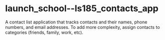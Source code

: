# launch_school--ls185_contacts_app

A contact list application that tracks contacts and their names, phone numbers, and email addresses. To add more complexity, assign contacts to categories (friends, family, work, etc).